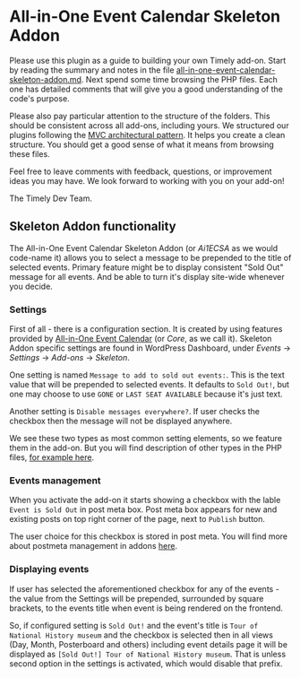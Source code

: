 All-in-One Event Calendar Skeleton Addon
========================================

Please use this plugin as a guide to building your own Timely
add-on. Start by reading the summary and notes in the file
[all-in-one-event-calendar-skeleton-addon.md](/all-in-one-event-calendar-skeleton-addon.md). Next
spend some time browsing the PHP files. Each one has detailed comments
that will give you a good understanding of the code's purpose.

Please also pay particular attention to the structure of the
folders. This should be consistent across all add-ons, including
yours. We structured our plugins following the
[MVC architectural pattern](http://en.wikipedia.org/wiki/Model%E2%80%93view%E2%80%93controller). It
helps you create a clean structure. You should get a good sense of
what it means from browsing these files.

Feel free to leave comments with feedback, questions, or improvement
ideas you may have. We look forward to working with you on your
add-on!

The Timely Dev Team.

Skeleton Addon functionality
----------------------------

The All-in-One Event Calendar Skeleton Addon (or *Ai1ECSA* as we would
code-name it) allows you to select a message to be prepended to the
title of selected events. Primary feature might be to display
consistent "Sold Out" message for all events. And be able to turn it's
display site-wide whenever you decide.

### Settings

First of all - there is a configuration section. It is created by
using features provided by
[All-in-One Event Calendar](https://wordpress.org/plugins/all-in-one-event-calendar/)
(or *Core*, as we call it). Skeleton Addon specific settings are found
in WordPress Dashboard, under *Events* -> *Settings* -> *Add-ons* ->
*Skeleton*.

One setting is named `Message to add to sold out events:`. This is the
text value that will be prepended to selected events. It defaults to
`Sold Out!`, but one may choose to use `GONE` or `LAST SEAT
AVAILABLE` because it's just text.

Another setting is `Disable messages everywhere?`. If user checks the
checkbox then the message will not be displayed anywhere.

We see these two types as most common setting elements, so we
feature them in the add-on. But you will find description of other
types in the PHP files,
[for example here](/app/controller/ai1ecsa.md).

### Events management

When you activate the add-on it starts showing a checkbox with the
lable `Event is Sold Out` in post meta box. Post meta box appears for
new and existing posts on top right corner of the page, next to
`Publish` button.

The user choice for this checkbox is stored in post meta. You will
find more about postmeta management in addons
[here](/app/model/skeleton-soldout.md).

### Displaying events

If user has selected the aforementioned checkbox for any of the
events - the value from the Settings will be prepended, surrounded by
square brackets, to the events title when event is being rendered on
the frontend.

So, if configured setting is `Sold Out!` and the event's title is
`Tour of National History museum` and the checkbox is selected then in
all views (Day, Month, Posterboard and others) including event details
page it will be displayed as `[Sold Out!] Tour of National History
museum`. That is unless second option in the settings is activated,
which would disable that prefix.
